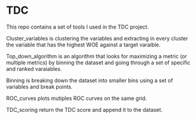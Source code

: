 # TDC
This repo contains a set of tools I used in the TDC project.

Cluster_variables is clustering the variables and extracting in every cluster the variable that has the highest WOE against a target varaible.

Top_down_algorithm is an algorithm that looks for maximizing a metric (or multiple metrics) by binning the dataset and going through a set of specific and ranked varaiables.

Binning is breaking down the dataset into smaller bins using a set of variables and break points.

ROC_curves plots mutiples ROC curves on the same grid.

TDC_scoring return the TDC score and append it to the dataset.
